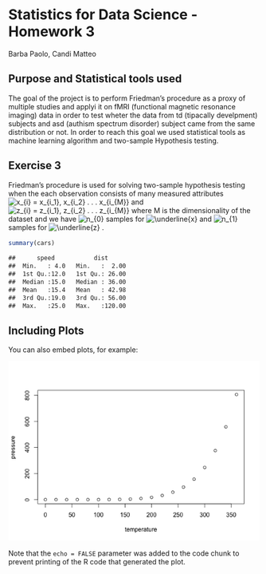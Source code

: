 Statistics for Data Science - Homework 3
================
Barba Paolo, Candi Matteo

## Purpose and Statistical tools used

The goal of the project is to perform Friedman’s procedure as a proxy of
multiple studies and applyi it on fMRI (functional magnetic resonance
imaging) data in order to test wheter the data from td (tipacally
develpment) subjects and asd (authism spectrum disorder) subject came
from the same distribution or not. In order to reach this goal we used
statistical tools as machine learning algorithm and two-sample
Hypothesis testing.

## Exercise 3

Friedman’s procedure is used for solving two-sample hypothesis testing
when the each observation consists of many measured attributes
![x\_{i} = x\_{i_1}, x\_{i_2} . . . x\_{i\_{M}}](https://latex.codecogs.com/png.image?%5Cdpi%7B110%7D&space;%5Cbg_white&space;x_%7Bi%7D%20%3D%20x_%7Bi_1%7D%2C%20x_%7Bi_2%7D%20.%20.%20.%20x_%7Bi_%7BM%7D%7D "x_{i} = x_{i_1}, x_{i_2} . . . x_{i_{M}}")
and
![z\_{i} = z\_{i_1}, z\_{i_2} . . . z\_{i\_{M}}](https://latex.codecogs.com/png.image?%5Cdpi%7B110%7D&space;%5Cbg_white&space;z_%7Bi%7D%20%3D%20z_%7Bi_1%7D%2C%20z_%7Bi_2%7D%20.%20.%20.%20z_%7Bi_%7BM%7D%7D "z_{i} = z_{i_1}, z_{i_2} . . . z_{i_{M}}")
where M is the dimensionality of the dataset and we have
![n\_{0}](https://latex.codecogs.com/png.image?%5Cdpi%7B110%7D&space;%5Cbg_white&space;n_%7B0%7D "n_{0}")
samples for
![\\underline{x}](https://latex.codecogs.com/png.image?%5Cdpi%7B110%7D&space;%5Cbg_white&space;%5Cunderline%7Bx%7D "\underline{x}")
and
![n\_{1}](https://latex.codecogs.com/png.image?%5Cdpi%7B110%7D&space;%5Cbg_white&space;n_%7B1%7D "n_{1}")
samples for
![\\underline{z}](https://latex.codecogs.com/png.image?%5Cdpi%7B110%7D&space;%5Cbg_white&space;%5Cunderline%7Bz%7D "\underline{z}")
.

``` r
summary(cars)
```

    ##      speed           dist       
    ##  Min.   : 4.0   Min.   :  2.00  
    ##  1st Qu.:12.0   1st Qu.: 26.00  
    ##  Median :15.0   Median : 36.00  
    ##  Mean   :15.4   Mean   : 42.98  
    ##  3rd Qu.:19.0   3rd Qu.: 56.00  
    ##  Max.   :25.0   Max.   :120.00

## Including Plots

You can also embed plots, for example:

![](Barba_Candi_files/figure-gfm/pressure-1.png)<!-- -->

Note that the `echo = FALSE` parameter was added to the code chunk to
prevent printing of the R code that generated the plot.
